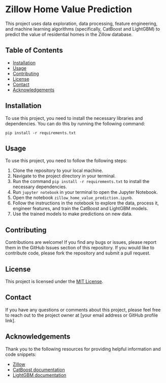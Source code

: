 # Zillow Home Value Prediction

This project uses data exploration, data processing, feature engineering, and machine learning algorithms (specifically, CatBoost and LightGBM) to predict the value of residential homes in the Zillow database.

## Table of Contents

- [Installation](#installation)
- [Usage](#usage)
- [Contributing](#contributing)
- [License](#license)
- [Contact](#contact)
- [Acknowledgements](#acknowledgements)

## Installation

To use this project, you need to install the necessary libraries and dependencies. You can do this by running the following command:

```pip install -r requirements.txt```

## Usage

To use this project, you need to follow the following steps:

1. Clone the repository to your local machine.
2. Navigate to the project directory in your terminal.
3. Run the command `pip install -r requirements.txt` to install the necessary dependencies.
4. Run `jupyter notebook` in your terminal to open the Jupyter Notebook.
5. Open the notebook `zillow_home_value_prediction.ipynb`.
6. Follow the instructions in the notebook to explore the data, process it, engineer features, and train the CatBoost and LightGBM models.
7. Use the trained models to make predictions on new data.

## Contributing

Contributions are welcome! If you find any bugs or issues, please report them in the GitHub Issues section of this repository. If you would like to contribute code, please fork the repository and submit a pull request.

## License

This project is licensed under the [MIT License](https://opensource.org/licenses/MIT).

## Contact

If you have any questions or comments about this project, please feel free to reach out to the project owner at [your email address or GitHub profile link].

## Acknowledgements

Thank you to the following resources for providing helpful information and code snippets:

- [Zillow](https://www.zillow.com/)
- [CatBoost documentation](https://catboost.ai/docs/)
- [LightGBM documentation](https://lightgbm.readthedocs.io/)
